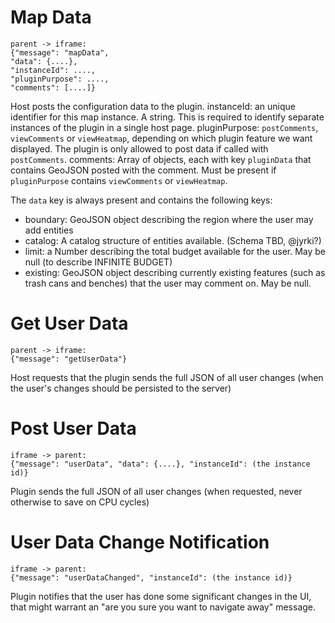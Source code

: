 # Map Data

    parent -> iframe:
    {"message": "mapData",
    "data": {....},
    "instanceId": ....,
    "pluginPurpose": ....,
    "comments": [....]}

Host posts the configuration data to the plugin.
instanceId: an unique identifier for this map instance. A string. This is required to identify separate instances of the plugin in a single host page.
pluginPurpose: `postComments`, `viewComments` or `viewHeatmap`, depending on which plugin feature we want displayed. The plugin is only allowed to post data if called with `postComments`.
comments: Array of objects, each with key `pluginData` that contains GeoJSON posted with the comment. Must be present if `pluginPurpose` contains `viewComments` or `viewHeatmap`.

The `data` key is always present and contains the following keys:

- boundary: GeoJSON object describing the region where the user may add entities
- catalog: A catalog structure of entities available. (Schema TBD, @jyrki?)
- limit: a Number describing the total budget available for the user. May be null (to describe INFINITE BUDGET)
- existing: GeoJSON object describing currently existing features (such as trash cans and benches) that the user may comment on. May be null.

# Get User Data

    parent -> iframe:
    {"message": "getUserData"}

Host requests that the plugin sends the full JSON of all user changes (when the user's changes should be persisted to the server)

# Post User Data

    iframe -> parent:
    {"message": "userData", "data": {....}, "instanceId": (the instance id)}

Plugin sends the full JSON of all user changes (when requested, never otherwise to save on CPU cycles)

# User Data Change Notification

    iframe -> parent:
    {"message": "userDataChanged", "instanceId": (the instance id)}

Plugin notifies that the user has done some significant changes in the UI, that might warrant an "are you sure you want to navigate away" message.
